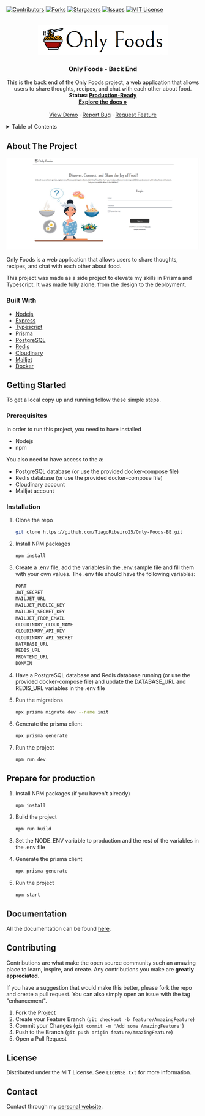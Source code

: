 
[![Contributors][contributors-shield]][contributors-url]
[![Forks][forks-shield]][forks-url]
[![Stargazers][stars-shield]][stars-url]
[![Issues][issues-shield]][issues-url]
[![MIT License][license-shield]][license-url]

<!-- PROJECT LOGO -->
<br />
<div align="center">
  <img src="images/logo.png" alt="Logo" width="340" height="80">

  <h3 align="center">Only Foods - Back End</h3>

  <p align="center">
    This is the back end of the Only Foods project, a web application that allows users to share thoughts, recipes, and chat with each other about food.
  <br />
    <strong>Status: <u>Production-Ready</u>

  </strong>
    <br />
    <a href="https://github.com/TiagoRibeiro25/Only-Foods-Docs"><strong>Explore the docs »</strong></a>
    <br />
    <br />
    <a href="https://onlyfoods.onrender.com">View Demo</a>
    ·
    <a href="https://github.com/TiagoRibeiro25/Only-Foods-BE/issues">Report Bug</a>
    ·
    <a href="https://github.com/TiagoRibeiro25/Only-Foods-BE/issues">Request Feature</a>
  </p>
</div>

<!-- TABLE OF CONTENTS -->
<details>
  <summary>Table of Contents</summary>
  <ol>
    <li>
      <a href="#about-the-project">About The Project</a>
      <ul>
        <li><a href="#built-with">Built With</a></li>
      </ul>
    </li>
    <li>
      <a href="#getting-started">Getting Started</a>
      <ul>
        <li><a href="#prerequisites">Prerequisites</a></li>
        <li><a href="#installation">Installation</a></li>
       <li><a href="#prepare-for-production">Prepare for production</a></li>
      </ul>
    </li>
   <li><a href="#documentation">Documentation</a></li>
    <li><a href="#contributing">Contributing</a></li>
    <li><a href="#license">License</a></li>
    <li><a href="#contact">Contact</a></li>
  </ol>
</details>

<!-- ABOUT THE PROJECT -->
## About The Project

[![Product Name Screen Shot][product-screenshot]](https://onlyfoods.onrender.com)

Only Foods is a web application that allows users to share thoughts, recipes, and chat with each other about food.

This project was made as a side project to elevate my skills in Prisma and Typescript. It was made fully alone, from the design to the deployment.

### Built With

* [Nodejs](https://nodejs.org/en)
* [Express](https://expressjs.com/)
* [Typescript](https://www.typescriptlang.org/)
* [Prisma](https://www.prisma.io/)
* [PostgreSQL](https://www.postgresql.org/)
* [Redis](https://redis.io/)
* [Cloudinary](https://cloudinary.com/)
* [Mailjet](https://www.mailjet.com/)
* [Docker](https://www.docker.com/)

<!-- GETTING STARTED -->
## Getting Started

To get a local copy up and running follow these simple steps.

### Prerequisites

In order to run this project, you need to have installed

* Nodejs
* npm

You also need to have access to the a:

* PostgreSQL database (or use the provided docker-compose file)
* Redis database (or use the provided docker-compose file)
* Cloudinary account
* Mailjet account

### Installation

1. Clone the repo

   ```sh
   git clone https://github.com/TiagoRibeiro25/Only-Foods-BE.git
   ```

2. Install NPM packages

   ```sh
   npm install
   ```

3. Create a .env file, add the variables in the .env.sample file and fill them with your own values. The .env file should have the following variables:

   ```js
   PORT
   JWT_SECRET
   MAILJET_URL
   MAILJET_PUBLIC_KEY
   MAILJET_SECRET_KEY
   MAILJET_FROM_EMAIL
   CLOUDINARY_CLOUD_NAME
   CLOUDINARY_API_KEY
   CLOUDINARY_API_SECRET
   DATABASE_URL
   REDIS_URL
   FRONTEND_URL
   DOMAIN
   ```

4. Have a PostgreSQL database and Redis database running (or use the provided docker-compose file) and update the DATABASE_URL and REDIS_URL variables in the .env file

5. Run the migrations

   ```sh
   npx prisma migrate dev --name init
   ```

6. Generate the prisma client

   ```sh
   npx prisma generate
   ```

7. Run the project

   ```sh
   npm run dev
   ```

<!-- Production -->
## Prepare for production

1. Install NPM packages (if you haven't already)

   ```sh
   npm install
   ```

2. Build the project

   ```sh
   npm run build
   ```

3. Set the NODE_ENV variable to production and the rest of the variables in the .env file

4. Generate the prisma client

   ```sh
   npx prisma generate
   ```

5. Run the project

   ```sh
   npm start
   ```

<!-- Documentation -->
## Documentation

All the documentation can be found [here](https://github.com/TiagoRibeiro25/Only-Foods-Docs).

<!-- CONTRIBUTING -->
## Contributing

Contributions are what make the open source community such an amazing place to learn, inspire, and create. Any contributions you make are **greatly appreciated**.

If you have a suggestion that would make this better, please fork the repo and create a pull request. You can also simply open an issue with the tag "enhancement".

1. Fork the Project
2. Create your Feature Branch (`git checkout -b feature/AmazingFeature`)
3. Commit your Changes (`git commit -m 'Add some AmazingFeature'`)
4. Push to the Branch (`git push origin feature/AmazingFeature`)
5. Open a Pull Request

<!-- LICENSE -->
## License

Distributed under the MIT License. See `LICENSE.txt` for more information.

<!-- CONTACT -->
## Contact

Contact through my [personal website](https://tiagoribeiro.tech/contact).

<!-- MARKDOWN LINKS & IMAGES -->
[contributors-shield]: https://img.shields.io/github/contributors/TiagoRibeiro25/Only-Foods-BE.svg?style=for-the-badge
[contributors-url]: https://github.com/TiagoRibeiro25/Only-Foods-BE/graphs/contributors
[forks-shield]: https://img.shields.io/github/forks/TiagoRibeiro25/Only-Foods-BE.svg?style=for-the-badge
[forks-url]: https://github.com/TiagoRibeiro25/Only-Foods-BE/network/members
[stars-shield]: https://img.shields.io/github/stars/TiagoRibeiro25/Only-Foods-BE.svg?style=for-the-badge
[stars-url]: https://github.com/TiagoRibeiro25/Only-Foods-BE/stargazers
[issues-shield]: https://img.shields.io/github/issues/TiagoRibeiro25/Only-Foods-BE.svg?style=for-the-badge
[issues-url]: https://github.com/TiagoRibeiro25/Only-Foods-BE/issues
[license-shield]: https://img.shields.io/github/license/TiagoRibeiro25/Only-Foods-BE.svg?style=for-the-badge
[license-url]: https://github.com/TiagoRibeiro25/Only-Foods-BE/blob/master/LICENSE.txt
[product-screenshot]: images/screenshot.png
